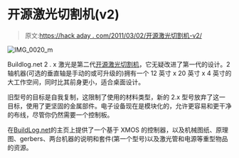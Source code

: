 # 开源激光切割机(v2)

> 原文:[https://hack aday . com/2011/03/02/开源激光切割机-v2/](https://hackaday.com/2011/03/02/open-source-laser-cutter-v2/)

![](../Images/085aa5b8a276c1ee2241ab091ef41651.png "IMG_0020_m")

Buildlog.net 2 . x 激光是第二代[开源激光切割机](http://www.buildlog.net/blog/2011/02/buildlog-net-2-x-laser/)，它无疑改进了第一代的设计。2 轴机器(可选的垂直轴是手动的或可升级的)拥有一个 12 英寸 x 20 英寸 x 4 英寸的大工作空间，同时比其前身更小，适合桌面设计。

旧型号的目标是自我复制，这限制了使用的材料类型，新的 2.x 型号放弃了这一目标，使用了更坚固的金属部件。电子设备现在是模块化的，允许更容易和更干净的布线，尽管你仍然需要一个控制板。

在[BuildLog.net](http://www.buildlog.net/)的主页上提供了一个基于 XMOS 的控制器，以及机械图纸、原理图、gerbers、两台机器的说明和套件(第一个型号)以及激光管和电源等重型物品的资源。